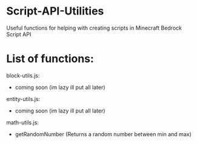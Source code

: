 # Script-API-Utilities
Useful functions for helping with creating scripts in Minecraft Bedrock Script API  

# List of functions:
block-utils.js:
- coming soon (im lazy ill put all later)

entity-utils.js:
- coming soon (im lazy ill put all later)

math-utils.js:
- getRandomNumber (Returns a random number between min and max)
